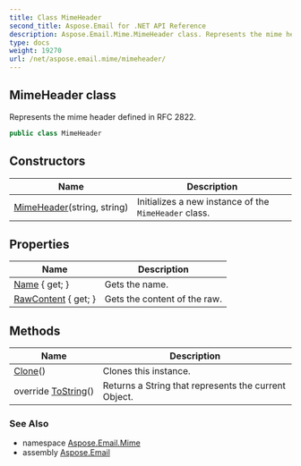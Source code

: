 ```yaml
---
title: Class MimeHeader
second_title: Aspose.Email for .NET API Reference
description: Aspose.Email.Mime.MimeHeader class. Represents the mime header defined in RFC 2822
type: docs
weight: 19270
url: /net/aspose.email.mime/mimeheader/
---
```

## MimeHeader class

Represents the mime header defined in RFC 2822.

```csharp
public class MimeHeader
```

## Constructors

| Name | Description |
| --- | --- |
| [MimeHeader](mimeheader/)(string, string) | Initializes a new instance of the `MimeHeader` class. |

## Properties

| Name | Description |
| --- | --- |
| [Name](../../aspose.email.mime/mimeheader/name/) { get; } | Gets the name. |
| [RawContent](../../aspose.email.mime/mimeheader/rawcontent/) { get; } | Gets the content of the raw. |

## Methods

| Name | Description |
| --- | --- |
| [Clone](../../aspose.email.mime/mimeheader/clone/)() | Clones this instance. |
| override [ToString](../../aspose.email.mime/mimeheader/tostring/)() | Returns a String that represents the current Object. |

### See Also

* namespace [Aspose.Email.Mime](../../aspose.email.mime/)
* assembly [Aspose.Email](../../)


